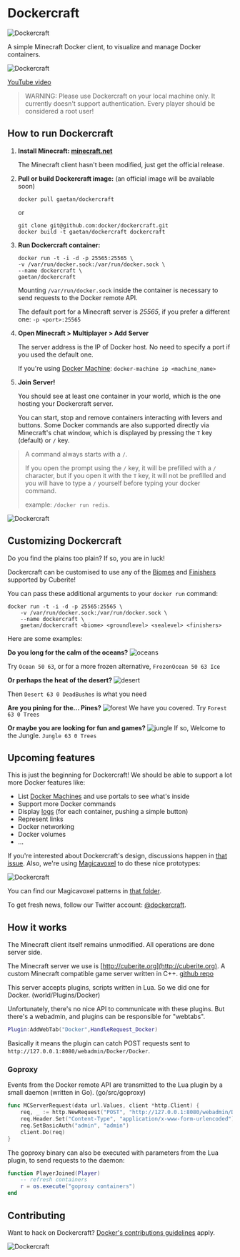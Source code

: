 # Dockercraft

![Dockercraft](https://github.com/docker/dockercraft/raw/master/docs/img/logo.png?raw=true)

A simple Minecraft Docker client, to visualize and manage Docker containers.

![Dockercraft](https://github.com/docker/dockercraft/raw/master/docs/img/dockercraft.gif?raw=true)

[YouTube video](http://www.youtube.com/watch?v=eZDlJgJf55o)

> WARNING: Please use Dockercraft on your local machine only.
> It currently doesn't support authentication.
> Every player should be considered a root user! 

## How to run Dockercraft

1. **Install Minecraft: [minecraft.net](https://minecraft.net)**

	The Minecraft client hasn't been modified, just get the official release.

2. **Pull or build Dockercraft image:** (an official image will be available soon)

	```
	docker pull gaetan/dockercraft
	```
	or

	```
	git clone git@github.com:docker/dockercraft.git
	docker build -t gaetan/dockercraft dockercraft
	```
3. **Run Dockercraft container:**

	```
	docker run -t -i -d -p 25565:25565 \
	-v /var/run/docker.sock:/var/run/docker.sock \
	--name dockercraft \
	gaetan/dockercraft
	```

	Mounting `/var/run/docker.sock` inside the container is necessary to send requests to the Docker remote API.

	The default port for a Minecraft server is *25565*, if you prefer a different one: `-p <port>:25565`

4. **Open Minecraft > Multiplayer > Add Server**

	The server address is the IP of Docker host. No need to specify a port if you used the default one.

	If you're using [Docker Machine](https://docs.docker.com/machine/install-machine/): `docker-machine ip <machine_name>`

5. **Join Server!**

	You should see at least one container in your world, which is the one hosting your Dockercraft server.

	You can start, stop and remove containers interacting with levers and buttons. Some Docker commands are also supported directly via Minecraft's chat window, which is displayed by pressing the `T` key (default) or `/` key.
	
> A command always starts with a `/`.
> 
> If you open the prompt using the `/` key, it will be prefilled with a `/` character, but if you open it with the `T` key, it will not be prefilled and you will have to type a `/` yourself before typing your docker command.
> 
> example: `/docker run redis`.

![Dockercraft](https://github.com/docker/dockercraft/raw/master/docs/img/landscape.png?raw=true)

## Customizing Dockercraft

Do you find the plains too plain?
If so, you are in luck!

Dockercraft can be customised to use any of the [Biomes](https://github.com/cuberite/cuberite/blob/7f8a4eb7264a12ca2035b4e4d412485e01f309d4/src/BiomeDef.cpp#L17) and [Finishers](https://github.com/cuberite/cuberite/blob/7f8a4eb7264a12ca2035b4e4d412485e01f309d4/src/Generating/ComposableGenerator.cpp#L299) supported by Cuberite!

You can pass these additional arguments to your `docker run` command:
```
docker run -t -i -d -p 25565:25565 \
    -v /var/run/docker.sock:/var/run/docker.sock \
    --name dockercraft \
    gaetan/dockercraft <biome> <groundlevel> <sealevel> <finishers>
```

Here are some examples:

**Do you long for the calm of the oceans?**
![oceans](https://github.com/docker/dockercraft/raw/master/docs/img/ocean.png?raw=true)

Try `Ocean 50 63`, or for a more frozen alternative, `FrozenOcean 50 63 Ice`

**Or perhaps the heat of the desert?**
![desert](https://github.com/docker/dockercraft/raw/master/docs/img/desert.png?raw=true)

Then `Desert 63 0 DeadBushes` is what you need

**Are you pining for the... Pines?**
![forest](https://github.com/docker/dockercraft/raw/master/docs/img/forest.png?raw=true)
We have you covered. Try `Forest 63 0 Trees`

**Or maybe you are looking for fun and games?**
![jungle](https://github.com/docker/dockercraft/raw/master/docs/img/jungle.png?raw=true)
If so, Welcome to the Jungle. `Jungle 63 0 Trees`

## Upcoming features

This is just the beginning for Dockercraft! We should be able to support a lot more Docker features like:

- List [Docker Machines](https://docs.docker.com/machine/) and use portals to see what's inside
- Support more Docker commands
- Display [logs](https://docs.docker.com/v1.8/reference/commandline/logs/) (for each container, pushing a simple button)
- Represent links
- Docker networking
- Docker volumes
- ...

If you're interested about Dockercraft's design, discussions happen in [that issue](https://github.com/docker/dockercraft/issues/19).
Also, we're using [Magicavoxel](https://voxel.codeplex.com) to do these nice prototypes:

![Dockercraft](https://github.com/docker/dockercraft/raw/master/docs/img/voxelproto.jpg?raw=true)

You can find our Magicavoxel patterns in [that folder](![Dockercraft](https://github.com/docker/dockercraft/tree/master/docs/magicavoxel)).

To get fresh news, follow our Twitter account: [@dockercraft](https://twitter.com/dockercraft).

## How it works

The Minecraft client itself remains unmodified. All operations are done server side.

The Minecraft server we use is [http://cuberite.org](http://cuberite.org). A custom Minecraft compatible game server written in C++. [github repo](https://github.com/cuberite/cuberite)

This server accepts plugins, scripts written in Lua. So we did one for Docker. (world/Plugins/Docker)

Unfortunately, there's no nice API to communicate with these plugins. But there's a webadmin, and plugins can be responsible for "webtabs".

```lua
Plugin:AddWebTab("Docker",HandleRequest_Docker)
```

Basically it means the plugin can catch POST requests sent to `http://127.0.0.1:8080/webadmin/Docker/Docker`.

### Goproxy

Events from the Docker remote API are transmitted to the Lua plugin by a small daemon (written in Go). (go/src/goproxy)

```go
func MCServerRequest(data url.Values, client *http.Client) {
	req, _ := http.NewRequest("POST", "http://127.0.0.1:8080/webadmin/Docker/Docker", strings.NewReader(data.Encode()))
	req.Header.Set("Content-Type", "application/x-www-form-urlencoded")
	req.SetBasicAuth("admin", "admin")
	client.Do(req)
}
```

The goproxy binary can also be executed with parameters from the Lua plugin, to send requests to the daemon:

```lua
function PlayerJoined(Player)
	-- refresh containers
	r = os.execute("goproxy containers")
end
```
## Contributing

Want to hack on Dockercraft? [Docker's contributions guidelines](https://github.com/docker/docker/blob/master/CONTRIBUTING.md) apply.

![Dockercraft](https://github.com/docker/dockercraft/raw/master/docs/img/contribute.png?raw=true)
